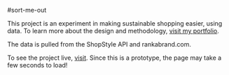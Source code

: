 #sort-me-out

This project is an experiment in making sustainable shopping easier, using data. To learn more about the design and methodology, [visit my portfolio](https://mollydonohue.com/sortmeout]). 

The data is pulled from the ShopStyle API and rankabrand.com. 


To see the project live, [visit](https://sortmeoutapp.appspot.com/). Since this is a prototype, the page may take a few seconds to load!
